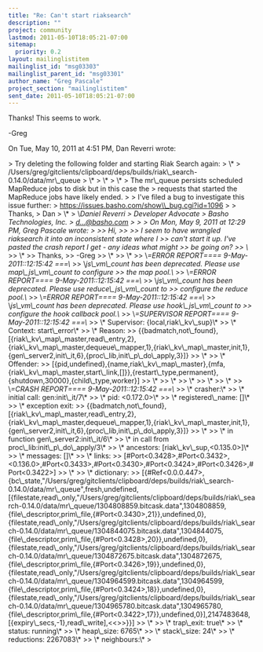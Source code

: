 ```yaml
---
title: "Re: Can't start riaksearch"
description: ""
project: community
lastmod: 2011-05-10T18:05:21-07:00
sitemap:
  priority: 0.2
layout: mailinglistitem
mailinglist_id: "msg03303"
mailinglist_parent_id: "msg03301"
author_name: "Greg Pascale"
project_section: "mailinglistitem"
sent_date: 2011-05-10T18:05:21-07:00
---
```



Thanks! This seems to work.

-Greg

On Tue, May 10, 2011 at 4:51 PM, Dan Reverri  wrote:

&gt; Try deleting the following folder and starting Riak Search again:
&gt; \\*
&gt; /Users/greg/gitclients/clipboard/deps/builds/riak\\_search-0.14.0/data/mr\\_queue
&gt; \\*
&gt; \\*
&gt; \\*
&gt; The mr\\_queue persists scheduled MapReduce jobs to disk but in this case the
&gt; requests that started the MapReduce jobs have likely ended.
&gt;
&gt; I've filed a bug to investigate this issue further:
&gt; https://issues.basho.com/show\\_bug.cgi?id=1096
&gt;
&gt; Thanks,
&gt; Dan
&gt; \\*
&gt; \\*Daniel Reverri
&gt; Developer Advocate
&gt; Basho Technologies, Inc.
&gt; d...@basho.com
&gt;
&gt;
&gt; On Mon, May 9, 2011 at 12:29 PM, Greg Pascale  wrote:
&gt;
&gt;&gt; Hi,
&gt;&gt;
&gt;&gt; I seem to have wrangled riaksearch it into an inconsistent state where I
&gt;&gt; can't start it up. I've pasted the crash report I get - any ideas what might
&gt;&gt; be going on?
&gt;&gt; \\*
&gt;&gt; \\*
&gt;&gt; Thanks,
&gt;&gt; -Greg
&gt;&gt; \\*
&gt;&gt; \\*
&gt;&gt; \\*=ERROR REPORT==== 9-May-2011::12:15:42 ===\\*
&gt;&gt; \\*js\\_vm\\_count has been deprecated. Please use map\\_js\\_vm\\_count to configure
&gt;&gt; the map pool.\\*
&gt;&gt; \\*=ERROR REPORT==== 9-May-2011::12:15:42 ===\\*
&gt;&gt; \\*js\\_vm\\_count has been deprecated. Please use reduce\\_js\\_vm\\_count to
&gt;&gt; configure the reduce pool.\\*
&gt;&gt; \\*=ERROR REPORT==== 9-May-2011::12:15:42 ===\\*
&gt;&gt; \\*js\\_vm\\_count has been deprecated. Please use hook\\_js\\_vm\\_count to
&gt;&gt; configure the hook callback pool.\\*
&gt;&gt; \\*=SUPERVISOR REPORT==== 9-May-2011::12:15:42 ===\\*
&gt;&gt; \\* Supervisor: {local,riak\\_kv\\_sup}\\*
&gt;&gt; \\* Context: start\\_error\\*
&gt;&gt; \\* Reason:
&gt;&gt; {{badmatch,not\\_found},[{riak\\_kv\\_map\\_master,read\\_entry,2},{riak\\_kv\\_map\\_master,dequeue\\_mapper,1},{riak\\_kv\\_map\\_master,init,1},{gen\\_server2,init\\_it,6},{proc\\_lib,init\\_p\\_do\\_apply,3}]}
&gt;&gt; \\*
&gt;&gt; \\* Offender:
&gt;&gt; [{pid,undefined},{name,riak\\_kv\\_map\\_master},{mfa,{riak\\_kv\\_map\\_master,start\\_link,[]}},{restart\\_type,permanent},{shutdown,30000},{child\\_type,worker}]
&gt;&gt; \\*
&gt;&gt; \\*
&gt;&gt; \\*
&gt;&gt; \\*
&gt;&gt; \\*
&gt;&gt; \\*=CRASH REPORT==== 9-May-2011::12:15:42 ===\\*
&gt;&gt; \\* crasher:\\*
&gt;&gt; \\* initial call: gen:init\\_it/7\\*
&gt;&gt; \\* pid: &lt;0.172.0&gt;\\*
&gt;&gt; \\* registered\\_name: []\\*
&gt;&gt; \\* exception exit:
&gt;&gt; {{badmatch,not\\_found},[{riak\\_kv\\_map\\_master,read\\_entry,2},{riak\\_kv\\_map\\_master,dequeue\\_mapper,1},{riak\\_kv\\_map\\_master,init,1},{gen\\_server2,init\\_it,6},{proc\\_lib,init\\_p\\_do\\_apply,3}]}
&gt;&gt; \\*
&gt;&gt; \\* in function gen\\_server2:init\\_it/6\\*
&gt;&gt; \\* in call from proc\\_lib:init\\_p\\_do\\_apply/3\\*
&gt;&gt; \\* ancestors: [riak\\_kv\\_sup,&lt;0.135.0&gt;]\\*
&gt;&gt; \\* messages: []\\*
&gt;&gt; \\* links:
&gt;&gt; [#Port&lt;0.3428&gt;,#Port&lt;0.3432&gt;,&lt;0.136.0&gt;,#Port&lt;0.3433&gt;,#Port&lt;0.3430&gt;,#Port&lt;0.3424&gt;,#Port&lt;0.3426&gt;,#Port&lt;0.3422&gt;]
&gt;&gt; \\*
&gt;&gt; \\* dictionary:
&gt;&gt; [{#Ref&lt;0.0.0.447&gt;,{bc\\_state,"/Users/greg/gitclients/clipboard/deps/builds/riak\\_search-0.14.0/data/mr\\_queue",fresh,undefined,[{filestate,read\\_only,"/Users/greg/gitclients/clipboard/deps/builds/riak\\_search-0.14.0/data/mr\\_queue/1304808859.bitcask.data",1304808859,{file\\_descriptor,prim\\_file,{#Port&lt;0.3430&gt;,21}},undefined,0},{filestate,read\\_only,"/Users/greg/gitclients/clipboard/deps/builds/riak\\_search-0.14.0/data/mr\\_queue/1304844075.bitcask.data",1304844075,{file\\_descriptor,prim\\_file,{#Port&lt;0.3428&gt;,20}},undefined,0},{filestate,read\\_only,"/Users/greg/gitclients/clipboard/deps/builds/riak\\_search-0.14.0/data/mr\\_queue/1304872675.bitcask.data",1304872675,{file\\_descriptor,prim\\_file,{#Port&lt;0.3426&gt;,19}},undefined,0},{filestate,read\\_only,"/Users/greg/gitclients/clipboard/deps/builds/riak\\_search-0.14.0/data/mr\\_queue/1304964599.bitcask.data",1304964599,{file\\_descriptor,prim\\_file,{#Port&lt;0.3424&gt;,18}},undefined,0},{filestate,read\\_only,"/Users/greg/gitclients/clipboard/deps/builds/riak\\_search-0.14.0/data/mr\\_queue/1304965780.bitcask.data",1304965780,{file\\_descriptor,prim\\_file,{#Port&lt;0.3422&gt;,17}},undefined,0}],2147483648,[{expiry\\_secs,-1},read\\_write],&lt;&lt;&gt;&gt;}}]
&gt;&gt; \\*
&gt;&gt; \\* trap\\_exit: true\\*
&gt;&gt; \\* status: running\\*
&gt;&gt; \\* heap\\_size: 6765\\*
&gt;&gt; \\* stack\\_size: 24\\*
&gt;&gt; \\* reductions: 2267083\\*
&gt;&gt; \\* neighbours:\\*
&gt;
